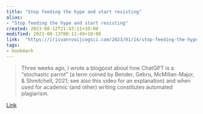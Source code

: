 ```yaml
---
title: "Stop feeding the hype and start resisting"
alias:
- "Stop feeding the hype and start resisting"
created: 2023-08-12T21:43:11+10:00
modified: 2023-08-13T00:11:49+10:00
link:  "https://irisvanrooijcogsci.com/2023/01/14/stop-feeding-the-hype-and-start-resisting/"
tags:
- bookmark
---
```


> Three weeks ago, I wrote a blogpost about how ChatGPT is a “stochastic parrot” (a term coined by Bender, Gebru, McMillan-Major, & Shmitchell, 2021; see also this video for an explanation) and when used for academic (and other) writing constitutes automated plagiarism.

[Link](https://irisvanrooijcogsci.com/2023/01/14/stop-feeding-the-hype-and-start-resisting/)